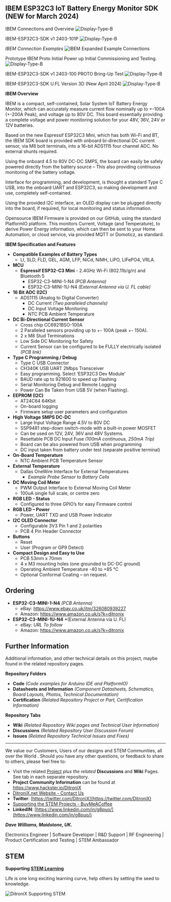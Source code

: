## IBEM ESP32C3 IoT Battery Energy Monitor SDK  (NEW for March 2024)

IBEM Connections and Overview
![Display-Type-B](https://github.com/DitroniX/IBEM-IoT-Battery-Energy-Monitor/blob/main/Datasheets%20and%20Information/IBEM%20-%20IoT%20Battery%20Energy%20Monitor%20Board%20SDK%20Connections.jpg?raw=true)

IBEM-ESP32C3-SDK v1 2403-101P
![Display-Type-B](https://github.com/DitroniX/IBEM-IoT-Battery-Energy-Monitor/blob/main/Datasheets%20and%20Information/IBEM-ESP32C3-SDK%20v1%202403-101P%20TopBottom.jpg?raw=true)

_IBEM Connection Examples_
![IBEM Expanded Example Connections](https://github.com/DitroniX/IBEM-IoT-Battery-Energy-Monitor/blob/main/Datasheets%20and%20Information/IBEM%20Expanded%20Example%20Connections.png)


Prototype IBEM Proto Initial Power up Initial Commissioning and Testing.
![Display-Type-B](https://github.com/DitroniX/IBEM-IoT-Battery-Energy-Monitor/blob/main/Datasheets%20and%20Information/IBEM-ESP32C3-SDK%20v1%202403-100%20PROTO%20Studs%20Test.jpg?raw=true)

IBEM-ESP32C3-SDK v1 2403-100 PROTO Bring-Up Test 
![Display-Type-B](https://github.com/DitroniX/IBEM-IoT-Battery-Energy-Monitor/blob/main/Datasheets%20and%20Information/IBEM-ESP32C3-SDK%20v1%202403-100%20PROTO%20Bring-Up%20Test.jpg?raw=true)


IBEM-ESP32C3-SDK U.FL Version 3D (New April 2024)
![Display-Type-B](https://github.com/DitroniX/IBEM-IoT-Battery-Energy-Monitor/blob/main/Datasheets%20and%20Information/IBEM-1%20ESP32-C3-1U%20IoT%20Battery%20Energy%20Monitor%203D.jpg?raw=true)

**IBEM Overview**

IBEM is a compact, self-contained, Solar System IoT Battery Energy Monitor, which can accurately measure current flow nominally up to +-100A (+-200A Peak), and voltage up to 80V DC.  This board essentially providing a complete voltage and power monitoring solution for your 48V, 36V, 24V or 12V batteries.

Based on the new Espressif ESP32C3 Mini, which has both Wi-Fi and BT, the IBEM SDK board is provided with onboard bi-directional DC current sensor, via M8 bolt terminals, into a 16-bit ADS1115 four channel ADC.  No external shunts required.

Using the onboard 4.5 to 80V DC-DC SMPS, the board can easily be safely powered directly from the battery source – This also providing continuous monitoring of the battery voltage.

Interface for programming, and development, is thought a standard Type C USB, into the onboard UART and ESP32C3, so making development and use, completely self-contained.

Using the provided I2C interface, an OLED display can be plugged directly into the board, if required, for local monitoring and status information.

Opensource IBEM Firmware is provided on our GitHub, using the standard PlatformIO platform. This monitors Current, Voltage (and Temperature), to derive Power Energy information, which can then be sent to your Home Automation, or cloud service, via provided MQTT or Domoticz, as standard.


**IBEM Specification and Features**

- **Compatible Examples of Battery Types**
  - LI, SLD, FLD, GEL, AGM, LFP, NiCd, NiMH, LiPO, LIFePO4, VRLA.
- **MCU**
  - **Espressif ESP32-C3 Mini** - 2.4GHz Wi-Fi (802.11b/g/n) and Bluetooth 5
    - ESP32-C3-MINI-1-N4 *(PCB Antenna)*
    - ESP32-C3-MINI-1U-N4 *(External Antenna via U. FL cable)*
- **16 Bit ADC (I2C)**
  - ADS1115 (Analog to Digital Converter)
    - DC Current *(Two paralleled channels)*
    - DC Input Voltage Monitoring
    - NTC PCB Ambient Temperature
- **DC Bi-Directional Current Sensor**
  - Cross chip CC6921BSO-100A 
  - 2 Paralleled sensors providing up to +- 100A (peak +- 150A).
  - 2 x M8 Stud Terminations
  - Low Side DC Monitoring for Safety
  - Current Sensor can be configured to be FULLY electrically isolated *(PCB link)*
- **Type C Programming / Debug**
  - Type C USB Connector
  - CH340K USB UART 2Mbps Transceiver
  - Easy programming.  Select ‘ESP32C3 Dev Module’
  - BAUD rate up to 921600 to speed up Flashing
  - Serial Monitoring Debug and Remote Logging
  - Power Can Be Taken from USB 5V (when Flashing).
- **EEPROM (I2C)**
  - AT24C64 64Kbit
  - On-board logging
  - Firmware setup user parameters and configuration
- **High Voltage SMPS DC-DC**
  - Large Input Voltage Range 4.5V to 80V DC
  - SSP9481 step-down switch-mode with a built-in power MOSFET
  - Can be used on 12V, 24V, 36V and 48V Systems.
  - Resettable PCB DC Input Fuse *(100mA continuous, 250mA Trip)*
  - Board can be also powered from USB when programming
  - DC input taken from battery under test (separate positive terminal)
- **On-Board Temperature**
  - NTC Ambient PCB Temperature Sensor
- **External Temperature**
  - Dallas OneWire Interface for External Temperatures
    - *Example Probe Sensor to Battery Cells*
- **DC Moving Coil Meter**
  - PWM Output Interface to External Moving Coil Meter
  - 100uA single full scale, or centre zero
- **RGB LED - Status**
  - Configured to three GPIO’s for easy Firmware control
- **RGB LED – Power**
  - Power, UART TXD and USB Power Indicator
- **I2C OLED Connector**
  - Configurable 3V3 Pin 1 and 2 polarities
  - PCB 4 Pin Header Connector
- **Buttons**
  - Reset
  - User (Program or GP9 Detect)
- **Compact Design and Easy to Use**
  - PCB 53mm x 70mm
  - 4 x M3 mounting holes (one grounded to DC-DC ground)
  - Operating Ambient Temperature -40 to +85 °C
  - Optional Conformal Coating – on request.

## **Ordering**

- **ESP32-C3-MINI-1-N4** *(PCB Antenna)*
  - eBay: https://www.ebay.co.uk/itm/326080939227
  - Amazon: https://www.amazon.co.uk/s?k=ditronix
- **ESP32-C3-MINI-1U-N4** *(External Antenna via U. FL)
  - eBay: *URL To follow*
  - Amazon: https://www.amazon.co.uk/s?k=ditronix

## **Further Information**

Additional information, and other technical details on this project, maybe found in the related repository pages.

**Repository Folders**

 - **Code** *(Code examples for Arduino  IDE and PlatformIO)*
 -  **Datasheets and Information** *(Component Datasheets, Schematics, Board Layouts, Photos, Technical Documentation)*
 - **Certification** *(Related Repository Project or Part, Certification Information)*

**Repository Tabs**

 - **Wiki** *(Related Repository Wiki pages and Technical User Information)*
 - **Discussions** *(Related Repository User Discussion Forum)*
 - **Issues** *(Related Repository Technical Issues and Fixes)*

***

We value our Customers, Users of our designs and STEM Communities, all over the World . Should you have any other questions, or feedback to share to others, please feel free to:

* Visit the related [Project](https://github.com/DitroniX?tab=repositories) *plus the related* **Discussions** and **Wiki** Pages.  See tab in each separate repository.
* **Project Community Information** can be found at https://www.hackster.io/DitroniX
* [DitroniX.net Website - Contact Us](https://ditronix.net/contact/)
* **Twitter**: [https://twitter.com/DitroniX](https://twitter.com/DitroniX)
* [Supporting the STEM Projects - BuyMeACoffee](https://www.buymeacoffee.com/DitroniX)
*  **LinkedIN**: [https://www.linkedin.com/in/g8puo/](https://www.linkedin.com/in/g8puo/)

***Dave Williams, Maidstone, UK.***

Electronics Engineer | Software Developer | R&D Support | RF Engineering | Product Certification and Testing | STEM Ambassador

## STEM

**Supporting [STEM Learning](https://www.stem.org.uk/)**

Life is one long exciting learning curve, help others by setting the seed to knowledge.

![DitroniX Supporting STEM](https://hackster.imgix.net/uploads/attachments/1606838/stem_ambassador_-_100_volunteer_badge_edxfxlrfbc1_bjdqharfoe1_xbqi2KUcri.png?auto=compress%2Cformat&w=540&fit=max)
